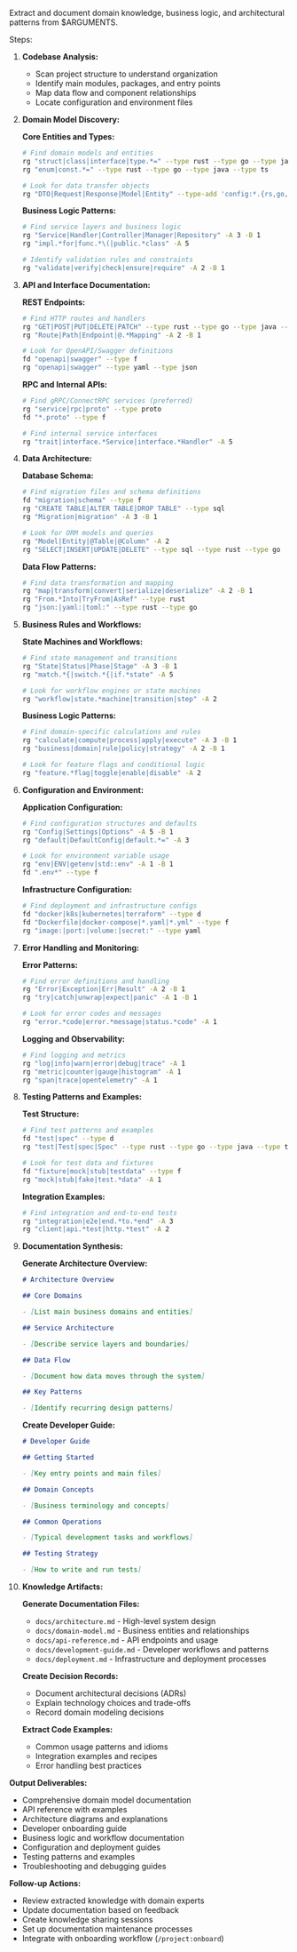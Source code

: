 Extract and document domain knowledge, business logic, and architectural patterns from $ARGUMENTS.

Steps:

1. **Codebase Analysis:**
   - Scan project structure to understand organization
   - Identify main modules, packages, and entry points
   - Map data flow and component relationships
   - Locate configuration and environment files

2. **Domain Model Discovery:**

   **Core Entities and Types:**
   ```bash
   # Find domain models and entities
   rg "struct|class|interface|type.*=" --type rust --type go --type java --type ts
   rg "enum|const.*=" --type rust --type go --type java --type ts

   # Look for data transfer objects
   rg "DTO|Request|Response|Model|Entity" --type-add 'config:*.{rs,go,java,ts,js}'
   ```

   **Business Logic Patterns:**
   ```bash
   # Find service layers and business logic
   rg "Service|Handler|Controller|Manager|Repository" -A 3 -B 1
   rg "impl.*for|func.*\(|public.*class" -A 5

   # Identify validation rules and constraints
   rg "validate|verify|check|ensure|require" -A 2 -B 1
   ```

3. **API and Interface Documentation:**

   **REST Endpoints:**
   ```bash
   # Find HTTP routes and handlers
   rg "GET|POST|PUT|DELETE|PATCH" --type rust --type go --type java --type ts
   rg "Route|Path|Endpoint|@.*Mapping" -A 2 -B 1

   # Look for OpenAPI/Swagger definitions
   fd "openapi|swagger" --type f
   rg "openapi|swagger" --type yaml --type json
   ```

   **RPC and Internal APIs:**
   ```bash
   # Find gRPC/ConnectRPC services (preferred)
   rg "service|rpc|proto" --type proto
   fd "*.proto" --type f

   # Find internal service interfaces
   rg "trait|interface.*Service|interface.*Handler" -A 5
   ```

4. **Data Architecture:**

   **Database Schema:**
   ```bash
   # Find migration files and schema definitions
   fd "migration|schema" --type f
   rg "CREATE TABLE|ALTER TABLE|DROP TABLE" --type sql
   rg "Migration|migration" -A 3 -B 1

   # Look for ORM models and queries
   rg "Model|Entity|@Table|@Column" -A 2
   rg "SELECT|INSERT|UPDATE|DELETE" --type sql --type rust --type go
   ```

   **Data Flow Patterns:**
   ```bash
   # Find data transformation and mapping
   rg "map|transform|convert|serialize|deserialize" -A 2 -B 1
   rg "From.*Into|TryFrom|AsRef" --type rust
   rg "json:|yaml:|toml:" --type rust --type go
   ```

5. **Business Rules and Workflows:**

   **State Machines and Workflows:**
   ```bash
   # Find state management and transitions
   rg "State|Status|Phase|Stage" -A 3 -B 1
   rg "match.*{|switch.*{|if.*state" -A 5

   # Look for workflow engines or state machines
   rg "workflow|state.*machine|transition|step" -A 2
   ```

   **Business Logic Patterns:**
   ```bash
   # Find domain-specific calculations and rules
   rg "calculate|compute|process|apply|execute" -A 3 -B 1
   rg "business|domain|rule|policy|strategy" -A 2 -B 1

   # Look for feature flags and conditional logic
   rg "feature.*flag|toggle|enable|disable" -A 2
   ```

6. **Configuration and Environment:**

   **Application Configuration:**
   ```bash
   # Find configuration structures and defaults
   rg "Config|Settings|Options" -A 5 -B 1
   rg "default|DefaultConfig|default.*=" -A 3

   # Look for environment variable usage
   rg "env|ENV|getenv|std::env" -A 1 -B 1
   fd ".env*" --type f
   ```

   **Infrastructure Configuration:**
   ```bash
   # Find deployment and infrastructure configs
   fd "docker|k8s|kubernetes|terraform" --type d
   fd "Dockerfile|docker-compose|*.yaml|*.yml" --type f
   rg "image:|port:|volume:|secret:" --type yaml
   ```

7. **Error Handling and Monitoring:**

   **Error Patterns:**
   ```bash
   # Find error definitions and handling
   rg "Error|Exception|Err|Result" -A 2 -B 1
   rg "try|catch|unwrap|expect|panic" -A 1 -B 1

   # Look for error codes and messages
   rg "error.*code|error.*message|status.*code" -A 1
   ```

   **Logging and Observability:**
   ```bash
   # Find logging and metrics
   rg "log|info|warn|error|debug|trace" -A 1
   rg "metric|counter|gauge|histogram" -A 1
   rg "span|trace|opentelemetry" -A 1
   ```

8. **Testing Patterns and Examples:**

   **Test Structure:**
   ```bash
   # Find test patterns and examples
   fd "test|spec" --type d
   rg "test|Test|spec|Spec" --type rust --type go --type java --type ts -A 2

   # Look for test data and fixtures
   fd "fixture|mock|stub|testdata" --type f
   rg "mock|stub|fake|test.*data" -A 1
   ```

   **Integration Examples:**
   ```bash
   # Find integration and end-to-end tests
   rg "integration|e2e|end.*to.*end" -A 3
   rg "client|api.*test|http.*test" -A 2
   ```

9. **Documentation Synthesis:**

   **Generate Architecture Overview:**
   ```markdown
   # Architecture Overview

   ## Core Domains

   - [List main business domains and entities]

   ## Service Architecture

   - [Describe service layers and boundaries]

   ## Data Flow

   - [Document how data moves through the system]

   ## Key Patterns

   - [Identify recurring design patterns]
   ```

   **Create Developer Guide:**
   ```markdown
   # Developer Guide

   ## Getting Started

   - [Key entry points and main files]

   ## Domain Concepts

   - [Business terminology and concepts]

   ## Common Operations

   - [Typical development tasks and workflows]

   ## Testing Strategy

   - [How to write and run tests]
   ```

10. **Knowledge Artifacts:**

    **Generate Documentation Files:**
    - `docs/architecture.md` - High-level system design
    - `docs/domain-model.md` - Business entities and relationships
    - `docs/api-reference.md` - API endpoints and usage
    - `docs/development-guide.md` - Developer workflows and patterns
    - `docs/deployment.md` - Infrastructure and deployment processes

    **Create Decision Records:**
    - Document architectural decisions (ADRs)
    - Explain technology choices and trade-offs
    - Record domain modeling decisions

    **Extract Code Examples:**
    - Common usage patterns and idioms
    - Integration examples and recipes
    - Error handling best practices

**Output Deliverables:**

- Comprehensive domain model documentation
- API reference with examples
- Architecture diagrams and explanations
- Developer onboarding guide
- Business logic and workflow documentation
- Configuration and deployment guides
- Testing patterns and examples
- Troubleshooting and debugging guides

**Follow-up Actions:**

- Review extracted knowledge with domain experts
- Update documentation based on feedback
- Create knowledge sharing sessions
- Set up documentation maintenance processes
- Integrate with onboarding workflow (`/project:onboard`)
